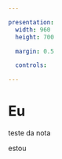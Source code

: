 ```yaml
---

presentation:
  width: 960
  height: 700

  margin: 0.5

  controls: 

---
```


<!-- slide  -->
# Eu
<!-- slide  -->
teste da nota
<!-- slide vertical=true -->
estou
